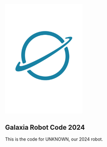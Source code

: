 <img src="important-files/markdown/galaxia-logo.png" width="50%">

## Galaxia Robot Code 2024
This is the code for UNKNOWN, our 2024 robot.